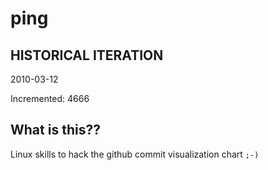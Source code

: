 # ping

## HISTORICAL ITERATION
2010-03-12

Incremented: 4666

## What is this?? 
Linux skills to hack the github commit visualization chart `;-)`
